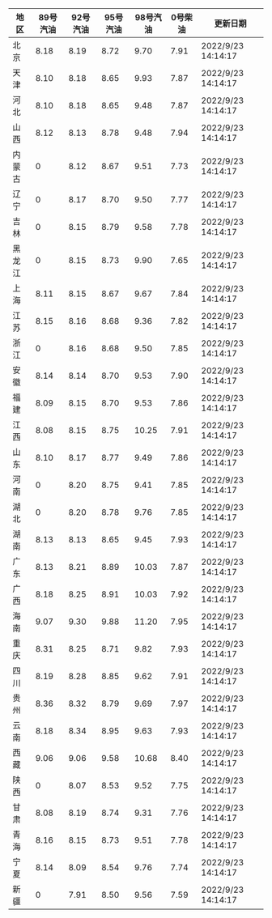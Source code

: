 | 地区 | 89号汽油 | 92号汽油 | 95号汽油 | 98号汽油 | 0号柴油 | 更新日期 |
| --- | --- | --- | --- | --- | --- | --- |
| 北京 | 8.18 | 8.19 | 8.72 | 9.70 | 7.91 | 2022/9/23 14:14:17 |
| 天津 | 8.10 | 8.18 | 8.65 | 9.93 | 7.87 | 2022/9/23 14:14:17 |
| 河北 | 8.10 | 8.18 | 8.65 | 9.48 | 7.87 | 2022/9/23 14:14:17 |
| 山西 | 8.12 | 8.13 | 8.78 | 9.48 | 7.94 | 2022/9/23 14:14:17 |
| 内蒙古 | 0 | 8.12 | 8.67 | 9.51 | 7.73 | 2022/9/23 14:14:17 |
| 辽宁 | 0 | 8.17 | 8.70 | 9.50 | 7.77 | 2022/9/23 14:14:17 |
| 吉林 | 0 | 8.15 | 8.79 | 9.58 | 7.78 | 2022/9/23 14:14:17 |
| 黑龙江 | 0 | 8.15 | 8.73 | 9.90 | 7.65 | 2022/9/23 14:14:17 |
| 上海 | 8.11 | 8.15 | 8.67 | 9.67 | 7.84 | 2022/9/23 14:14:17 |
| 江苏 | 8.15 | 8.16 | 8.68 | 9.36 | 7.82 | 2022/9/23 14:14:17 |
| 浙江 | 0 | 8.16 | 8.68 | 9.50 | 7.85 | 2022/9/23 14:14:17 |
| 安徽 | 8.14 | 8.14 | 8.70 | 9.53 | 7.90 | 2022/9/23 14:14:17 |
| 福建 | 8.09 | 8.15 | 8.70 | 9.53 | 7.86 | 2022/9/23 14:14:17 |
| 江西 | 8.08 | 8.15 | 8.75 | 10.25 | 7.91 | 2022/9/23 14:14:17 |
| 山东 | 8.10 | 8.17 | 8.77 | 9.49 | 7.86 | 2022/9/23 14:14:17 |
| 河南 | 0 | 8.20 | 8.75 | 9.41 | 7.85 | 2022/9/23 14:14:17 |
| 湖北 | 0 | 8.20 | 8.78 | 9.76 | 7.85 | 2022/9/23 14:14:17 |
| 湖南 | 8.13 | 8.13 | 8.65 | 9.45 | 7.93 | 2022/9/23 14:14:17 |
| 广东 | 8.13 | 8.21 | 8.89 | 10.03 | 7.87 | 2022/9/23 14:14:17 |
| 广西 | 8.18 | 8.25 | 8.91 | 10.03 | 7.92 | 2022/9/23 14:14:17 |
| 海南 | 9.07 | 9.30 | 9.88 | 11.20 | 7.95 | 2022/9/23 14:14:17 |
| 重庆 | 8.31 | 8.25 | 8.71 | 9.82 | 7.93 | 2022/9/23 14:14:17 |
| 四川 | 8.19 | 8.28 | 8.85 | 9.62 | 7.91 | 2022/9/23 14:14:17 |
| 贵州 | 8.36 | 8.32 | 8.79 | 9.69 | 7.97 | 2022/9/23 14:14:17 |
| 云南 | 8.18 | 8.34 | 8.95 | 9.63 | 7.93 | 2022/9/23 14:14:17 |
| 西藏 | 9.06 | 9.06 | 9.58 | 10.68 | 8.40 | 2022/9/23 14:14:17 |
| 陕西 | 0 | 8.07 | 8.53 | 9.52 | 7.75 | 2022/9/23 14:14:17 |
| 甘肃 | 8.08 | 8.19 | 8.74 | 9.31 | 7.76 | 2022/9/23 14:14:17 |
| 青海 | 8.16 | 8.15 | 8.73 | 9.51 | 7.78 | 2022/9/23 14:14:17 |
| 宁夏 | 8.14 | 8.09 | 8.54 | 9.76 | 7.74 | 2022/9/23 14:14:17 |
| 新疆 | 0 | 7.91 | 8.50 | 9.56 | 7.59 | 2022/9/23 14:14:17 |
